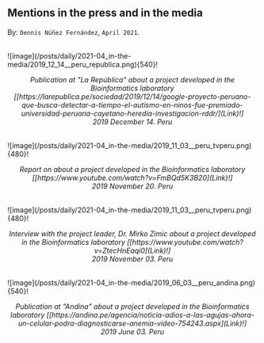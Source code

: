 
## Mentions in the press and in the media ##

By: ```Dennis Núñez Fernández```, ```April 2021```.


<br>
![image](/posts/daily/2021-04_in-the-media/2019_12_14__peru_republica.png){540}!
<p style="text-align:center;"><i>Publication at "La República" about a project developed in the Bioinformatics laboratory [[https://larepublica.pe/sociedad/2019/12/14/google-proyecto-peruano-que-busca-detectar-a-tiempo-el-autismo-en-ninos-fue-premiado-universidad-peruana-cayetano-heredia-investigacion-rddr/](Link)!] <br> 2019 December 14. Peru</i></p>
<br>
![image](/posts/daily/2021-04_in-the-media/2019_11_03__peru_tvperu.png){480}!
<p style="text-align:center;"><i>Report on about a project developed in the Bioinformatics laboratory [[https://www.youtube.com/watch?v=FmBQd5K3B20](Link)!] <br> 2019 November 20. Peru</i></p>
<br>
![image](/posts/daily/2021-04_in-the-media/2019_11_03__peru_tvperu.png){480}!
<p style="text-align:center;"><i>Interview with the project leader, Dr. Mirko Zimic about a project developed in the Bioinformatics laboratory [[https://www.youtube.com/watch?v=ZtecHnEaqi0](Link)!] <br> 2019 November 03. Peru</i></p>
<br>
![image](/posts/daily/2021-04_in-the-media/2019_06_03__peru_andina.png){540}!
<p style="text-align:center;"><i>Publication at "Andina" about a project developed in the Bioinformatics laboratory [[https://andina.pe/agencia/noticia-adios-a-las-agujas-ahora-un-celular-podra-diagnosticarse-anemia-video-754243.aspx](Link)!] <br> 2019 June 03. Peru</i></p>
<br>